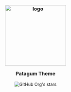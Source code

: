 <h3 align="center">
<img src="https://user-images.githubusercontent.com/24394276/206763738-8c52853e-9ef0-4aad-8fc8-8b7f070c46bb.png" width="200" alt="logo">

Patagum Theme
</h3>

<p align="center">
<img alt="GitHub Org's stars" src="https://img.shields.io/github/stars/patagum?logoColor=%232888A6&style=for-the-badge">
</p>